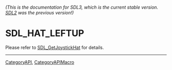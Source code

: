 ###### (This is the documentation for SDL3, which is the current stable version. [SDL2](https://wiki.libsdl.org/SDL2/) was the previous version!)
# SDL_HAT_LEFTUP

Please refer to [SDL_GetJoystickHat](SDL_GetJoystickHat) for details.

----
[CategoryAPI](CategoryAPI), [CategoryAPIMacro](CategoryAPIMacro)

